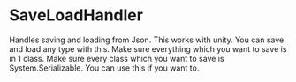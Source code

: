 # SaveLoadHandler
Handles saving and loading from Json.
This works with unity.
You can save and load any type with this.
Make sure everything which you want to save is in 1 class.
Make sure every class which you want to save is System.Serializable.
You can use this if you want to.
